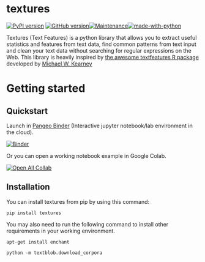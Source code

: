 # textures

[![PyPI version](https://badge.fury.io/py/textures.svg)](https://badge.fury.io/py/textures) [![GitHub version](https://badge.fury.io/gh/mcnakhaee%2Ftextures.svg)](https://badge.fury.io/gh/mcnakhaee%2Ftextures)[![Maintenance](https://img.shields.io/badge/Maintained%3F-yes-green.svg)](https://GitHub.com/Naereen/StrapDown.js/graphs/commit-activity)[![made-with-python](https://img.shields.io/badge/Made%20with-Python-1f425f.svg)](https://www.python.org/) 

Textures (Text Features) is a python library that allows you to extract useful statistics and features from text data, find common patterns from  text input and clean your text data without searching for regular expressions on the Web. This library is heavily inspired by [the awesome textfeatures R package](https://github.com/mkearney/textfeatures) developed by [Michael W. Kearney](https://github.com/mkearney)

# Getting started

## Quickstart

Launch in [Pangeo Binder](https://pangeo-binder.readthedocs.io) (Interactive jupyter notebook/lab environment in the cloud).

[![Binder](https://mybinder.org/badge_logo.svg)](https://mybinder.org/v2/gh/mcnakhaee/textures/main)

Or you can open a working notebook example in Google Colab.

[![Open All Collab](https://colab.research.google.com/assets/colab-badge.svg)](https://colab.research.google.com/github/mcnakhaee/textures/Examples/textures.ipynb)

## Installation

You can install textures from pip by using this command:

```
pip install textures
```

You may also need to run the following command to install other requirements in your working environment.

```
apt-get install enchant
```

```
python -m textblob.download_corpora
```



